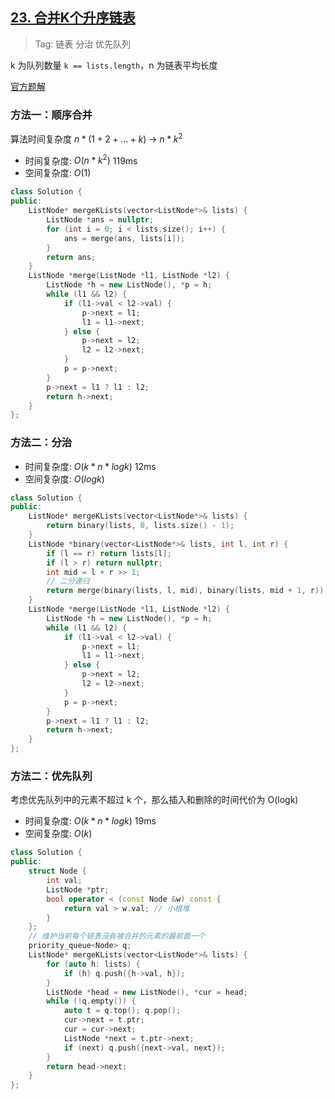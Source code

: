 ## [23. 合并K个升序链表](https://leetcode-cn.com/problems/merge-k-sorted-lists/)

> Tag: 链表 分治 优先队列

k 为队列数量 `k == lists.length`，n 为链表平均长度

[官方题解](https://leetcode.cn/problems/merge-k-sorted-lists/?envType=featured-list&envId=2cktkvj?envType=featured-list&envId=2cktkvj)

### 方法一：顺序合并

算法时间复杂度 $n * (1 + 2 + ... + k)$ -> $n*k^2$

* 时间复杂度: ${O(n*k^2)}$ 119ms
* 空间复杂度: ${O(1)}$
```cpp
class Solution {
public:
    ListNode* mergeKLists(vector<ListNode*>& lists) {
        ListNode *ans = nullptr;
        for (int i = 0; i < lists.size(); i++) {
            ans = merge(ans, lists[i]);
        }
        return ans;
    }
    ListNode *merge(ListNode *l1, ListNode *l2) {
        ListNode *h = new ListNode(), *p = h;
        while (l1 && l2) {
            if (l1->val < l2->val) {
                p->next = l1;
                l1 = l1->next;
            } else {
                p->next = l2;
                l2 = l2->next;
            }
            p = p->next;
        }
        p->next = l1 ? l1 : l2;
        return h->next;
    }
};
```

### 方法二：分治
* 时间复杂度: ${O(k*n*logk)}$ 12ms
* 空间复杂度: ${O(logk)}$
```cpp
class Solution {
public:
    ListNode* mergeKLists(vector<ListNode*>& lists) {
        return binary(lists, 0, lists.size() - 1);
    }
    ListNode *binary(vector<ListNode*>& lists, int l, int r) {
        if (l == r) return lists[l];
        if (l > r) return nullptr;
        int mid = l + r >> 1;
        // 二分递归
        return merge(binary(lists, l, mid), binary(lists, mid + 1, r));
    }
    ListNode *merge(ListNode *l1, ListNode *l2) {
        ListNode *h = new ListNode(), *p = h;
        while (l1 && l2) {
            if (l1->val < l2->val) {
                p->next = l1;
                l1 = l1->next;
            } else {
                p->next = l2;
                l2 = l2->next;
            }
            p = p->next;
        }
        p->next = l1 ? l1 : l2;
        return h->next;
    }
};
```

### 方法二：优先队列

考虑优先队列中的元素不超过 k 个，那么插入和删除的时间代价为 O(logk)

* 时间复杂度: ${O(k*n*logk)}$ 19ms
* 空间复杂度: ${O(k)}$
```cpp
class Solution {
public:
    struct Node {
        int val;
        ListNode *ptr;
        bool operator < (const Node &w) const {
            return val > w.val; // 小根堆
        }
    };
    // 维护当前每个链表没有被合并的元素的最前面一个
    priority_queue<Node> q;
    ListNode* mergeKLists(vector<ListNode*>& lists) {
        for (auto h: lists) {
            if (h) q.push({h->val, h});
        }
        ListNode *head = new ListNode(), *cur = head;
        while (!q.empty()) {
            auto t = q.top(); q.pop();
            cur->next = t.ptr;
            cur = cur->next;
            ListNode *next = t.ptr->next;
            if (next) q.push({next->val, next});
        }
        return head->next;
    }
};
```